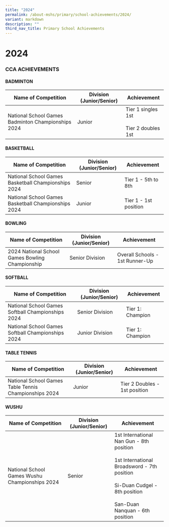 ```yaml
---
title: "2024"
permalink: /about-mshs/primary/school-achievements/2024/
variant: markdown
description: ""
third_nav_title: Primary School Achievements
---
```

# 2024


### CCA ACHIEVEMENTS  

  #### BADMINTON

<table>
<thead>
  <tr>
    <th>Name of Competition</th>
    <th>Division (Junior/Senior)</th>
    <th>Achievement</th>
  </tr>
</thead>
<tbody>
	 <tr>
    <td>National School Games Badminton Championships 2024<br></td>
    <td>Junior</td>
    <td>Tier 1 singles 1st<br><br>Tier 2 doubles 1st</td>
  </tr>
</tbody>
</table>

#### BASKETBALL

<table>
<thead>
  <tr>
    <th>Name of Competition</th>
    <th>Division (Junior/Senior)</th>
    <th>Achievement</th>
  </tr>
</thead>
<tbody>
  <tr>
    <td>National School Games Basketball Championships 2024<br></td>
    <td>Senior</td>
    <td>Tier 1 - 5th to 8th</td>
  </tr>
	  <tr>
    <td>National School Games Basketball Championships 2024<br></td>
    <td>Junior</td>
    <td>Tier 1 - 1st position</td>
  </tr>
</tbody>
</table>

#### BOWLING


<table>
<thead>
  <tr>
    <th>Name of Competition</th>
    <th>Division (Junior/Senior)</th>
    <th>Achievement</th>
  </tr>
</thead>
<tbody>
  <tr>
    <td>2024 National School Games Bowling Championship<br></td>
    <td>Senior Division</td>
    <td>Overall Schools - 1st Runner-Up<br>
  </td></tr>

</tbody>
</table>

#### SOFTBALL

<table>
<thead>
  <tr>
    <th>Name of Competition</th>
    <th>Division (Junior/Senior)</th>
    <th>Achievement</th>
  </tr>
</thead>
<tbody>
  <tr>
    <td>National School Games Softball Championships 2024<br></td>
    <td>Senior Division</td>
    <td>Tier 1: Champion</td>
  </tr>
	 <tr>
    <td>National School Games Softball Championships 2024<br></td>
    <td>Junior Division</td>
    <td> Tier 1: Champion</td>
  </tr>
</tbody>
</table>


#### TABLE TENNIS

<table>
<thead>
  <tr>
    <th>Name of Competition</th>
    <th>Division (Junior/Senior)</th>
    <th>Achievement</th>
  </tr>
</thead>
<tbody>
  <tr>
    <td>National School Games Table Tennis Championships 2024<br></td>
    <td>Junior</td>
    <td>Tier 2 Doubles - 1st position</td>
  </tr>
</tbody>
</table>

#### WUSHU

<table>
<thead>
  <tr>
    <th>Name of Competition</th>
    <th>Division (Junior/Senior)</th>
    <th>Achievement</th>
  </tr>
</thead>
<tbody>
	 <tr>
    <td>National School Games Wushu Championships 2024<br></td>
    <td>Senior</td>
    <td>1st International Nan Gun - 8th position<br><br>1st International Broadsword - 7th position<br><br>Si-Duan Cudgel - 8th position<br><br>San-Duan Nanquan - 6th position</td>
  </tr>

</tbody>
</table>

